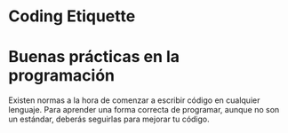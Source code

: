 # Coding Etiquette
Buenas prácticas en la programación
===================================

Existen normas a la hora de comenzar a escribir código en cualquier lenguaje. Para aprender una forma correcta de programar, aunque no son un estándar, deberás seguirlas para mejorar tu código.
